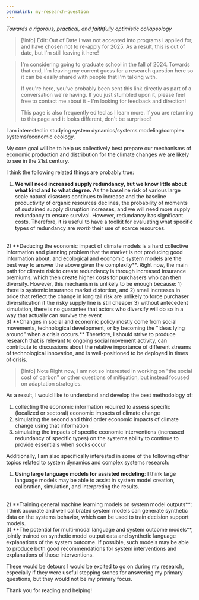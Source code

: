 ```yaml
---
permalink: my-research-question
---
```

*Towards a rigorous, practical, and faithfully optimistic collapsology*

> [!info] Edit: Out of Date
> I was not accepted into programs I applied for, and have chosen not to re-apply for 2025. As a result, this is out of date, but I'm still leaving it here!

> I'm considering going to graduate school in the fall of 2024. Towards that end, I'm leaving my current guess for a research question here so it can be easily shared with people that I'm talking with.
> 
> If you're here, you've probably been sent this link directly as part of a conversation we're having. If you just stumbled upon it, please feel free to contact me about it - I'm looking for feedback and direction!
> 
> This page is also frequently edited as I learn more. If you are returning to this page and it looks different, don't be surprised!


I am interested in studying system dynamics/systems modeling/complex systems/economic ecology. 

My core goal will be to help us collectively best prepare our mechanisms of economic production and distribution for the climate changes we are likely to see in the 21st century.

I think the following related things are probably true:

1) **We will need increased supply redundancy, but we know little about what kind and to what degree.** As the baseline risk of various large scale natural disasters continues to increase and the baseline productivity of organic resources declines, the probability of moments of sustained supply disruption increases, and we will need more supply redundancy to ensure survival. However, redundancy has significant costs. Therefore, it is useful to have a toolkit for evaluating what specific types of redundancy are *worth* their use of scarce resources.
<br/>
2) **Deducing the economic impact of climate models is a hard collective information and planning problem that the market is not producing good information about, and ecological and economic system models are the best way to answer the above given the complexity**. Right now, the main path for climate risk to create redundancy is through increased insurance premiums, which then create higher costs for purchasers who can then diversify. However, this mechanism is unlikely to be enough because:
	1) there is systemic insurance market distortion, and
	2) small increases in price that reflect the change in long tail risk are unlikely to force purchaser diversification if the risky supply line is still cheaper
	3) without antecedent simulation, there is no guarantee that actors who diversify will do so in a way that actually can survive the event
<br/>
3) **Changes in social and economic policy mostly come from social movements, technological development, or by becoming the "ideas lying around" when a crisis occurs.** Therefore, I should strive to produce research that is relevant to ongoing social movement activity,  can contribute to discussions about the relative importance of different streams of technological innovation, and is well-positioned to be deployed in times of crisis.


> [!info] Note
> Right now, I am not so interested in working on "the social cost of carbon" or other questions of mitigation, but instead focused on adaptation strategies. 


As a result, I would like to understand and develop the best methodology of:

1) collecting the economic information required to assess specific (localized or sectoral) economic impacts of climate change
2) simulating the second and third order economic impacts of climate change using that information
3) simulating the impacts of specific economic interventions (increased redundancy of specific types) on the systems ability to continue to provide essentials when socks occur

Additionally, I am also specifically interested in some of the following other topics related to system dynamics and complex systems research:

1) **Using large language models for assisted modeling**: I think large language models may be able to assist in system model creation, calibration, simulation, and interpreting the results.
<br/>
2) **Training general machine learning models on system model outputs**: I think accurate and well calibrated system models can generate synthetic data on the systems behavior, which can be used to train decision support models.
<br/>
3) **The potential for multi-modal language and system outcome models**, jointly trained on synthetic model output data and synthetic language explanations of the system outcome. If possible, such models may be able to produce both good recommendations for system interventions and explanations of those interventions.

These would be detours I would be excited to go on during my research, especially if they were useful stepping stones for answering my primary questions, but they would not be my primary focus.

Thank you for reading and helping!